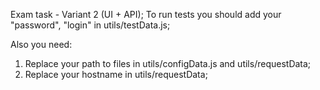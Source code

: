 Exam task - Variant 2 (UI + API);
To run tests you should add your "password", "login" in utils/testData.js;


Also you need:
1) Replace your path to files in utils/configData.js and utils/requestData;
2) Replace your hostname in utils/requestData;